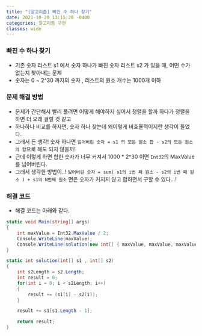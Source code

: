```yaml
---
title: "[알고리즘] 빠진 수 하나 찾기"
date: 2021-10-20 13:15:28 -0400
categories: 알고리즘 구현
classes: wide
---
```



### 빠진 수 하나 찾기

- 기존 숫자 리스트 s1 에서 숫자 하나가 빠진 숫자 리스트 s2 가 있을 때, 어떤 수가 없는지 찾아내는 문제
- 숫자는 0 ~ 2^30 까지의 숫자 , 리스트의 원소 개수는 1000개 이하



### 문제 해결 방법

- 문제가 간단해서 빨리 풀려면 어떻게 해야하지 싶어서 정렬을 할까 하다가 정렬을 하면 더 오래 걸릴 것 같고
- 하나하나 비교를 하자면, 숫자 하나 찾는데 왜이렇게 비효율적이지란 생각이 들었다.
- 그래서 든 생각! 숫자 하나면 `잃어버린 숫자 = s1 의 모든 원소 합 - s2의 모든 원소의 합`으로 해도 되지 않을까!
- 근데 이렇게 하면 합한 숫자가 너무 커져서 1000 * 2^30 이면 `Int32`의 MaxValue 를 넘어버린다. 
- 그래서 생각한 방법이..! `잃어버린 숫자 = sum( s1의 i번 째 원소 - s2의 i번 째 원소 ) + s1의 N번째 원소` 면은 숫자가 커지지 않고 합하면서 구할 수 있다...!


### 해결 코드

- 해결 코드는 아래와 같다.


```csharp
static void Main(string[] args)
{
    int maxValue = Int32.MaxValue / 2;
    Console.WriteLine(maxValue);
    Console.WriteLine(solution(new int[] { maxValue, maxValue, maxValue, maxValue, maxValue, maxValue, maxValue, maxValue } , new int[] { maxValue, maxValue, maxValue, maxValue, maxValue, maxValue, maxValue}));
}

static int solution(int[] s1 , int[] s2)
{
    int s2Length = s2.Length;
    int result = 0;
    for(int i = 0; i < s2Length; i++)
    {
        result += (s1[i] - s2[i]);
    }

    result += s1[s1.Length - 1];

    return result;
}
```